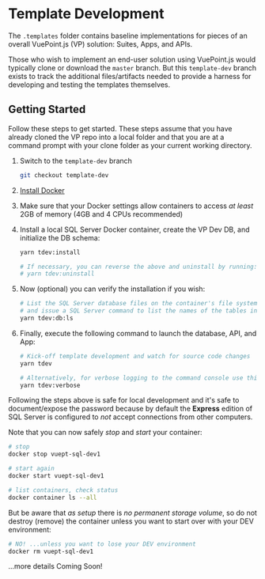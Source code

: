 # Template Development

The `.templates` folder contains baseline implementations for pieces of an overall VuePoint.js (VP)
solution: Suites, Apps, and APIs.

Those who wish to implement an end-user solution using VuePoint.js would typically clone or download
the `master` branch. But this `template-dev` branch exists to track the additional files/artifacts
needed to provide a harness for developing and testing the templates themselves.

## Getting Started

Follow these steps to get started. These steps assume that you have already cloned the VP repo into a local folder
and that you are at a command prompt with your clone folder as your current working directory.

1. Switch to the `template-dev` branch

   ```bash
   git checkout template-dev
   ```

1. [Install Docker](https://store.docker.com/editions/community/docker-ce-desktop-windows)

1. Make sure that your Docker settings allow containers to access _at least_ 2GB of memory (4GB and 4 CPUs recommended)

1. Install a local SQL Server Docker container, create the VP Dev DB, and initialize the DB schema:

   ```bash
   yarn tdev:install

   # If necessary, you can reverse the above and uninstall by running:
   # yarn tdev:uninstall
   ```

1. Now (optional) you can verify the installation if you wish:

   ```bash
   # List the SQL Server database files on the container's file system
   # and issue a SQL Server command to list the names of the tables in the dev DB
   yarn tdev:db:ls
   ```

1. Finally, execute the following command to launch the database, API, and App:

   ```bash
   # Kick-off template development and watch for source code changes
   yarn tdev

   # Alternatively, for verbose logging to the command console use this variant
   yarn tdev:verbose
   ```

Following the steps above is safe for local development and it's safe to document/expose the password because
by default the **Express** edition of SQL Server is configured to _not_ accept connections from other computers.

Note that you can now safely _stop_ and _start_ your container:

```bash
# stop
docker stop vuept-sql-dev1

# start again
docker start vuept-sql-dev1

# list containers, check status
docker container ls --all
```

But be aware that _as setup_ there is _no permanent storage volume_, so do not destroy (remove) the container unless
you want to start over with your DEV environment:

```bash
# NO! ...unless you want to lose your DEV environment
docker rm vuept-sql-dev1
```

...more details Coming Soon!
